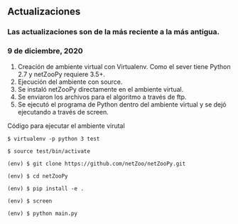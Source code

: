 ## Actualizaciones
### Las actualizaciones son de la más reciente a la más antigua.

### **9 de diciembre, 2020**

1. Creación de ambiente virtual con Virtualenv. Como el sever tiene Python 2.7 y netZooPy requiere 3.5+.
2. Ejecución del ambiente con source.
3. Se instaló netZooPy directamente en el ambiente virtual.
4. Se enviaron los archivos para el algoritmo a través de ftp.
5. Se ejecutó el programa de Python dentro del ambiente virtual y se dejó ejecutando a través de screen.

Código para ejecutar el ambiente virutal

`$ virtualenv -p python 3 test`

`$ source test/bin/activate`

`(env) $ git clone https://github.com/netZoo/netZooPy.git`

`(env) $ cd netZooPy`

`(env) $ pip install -e .`

`(env) $ screen`

`(env) $ python main.py`
